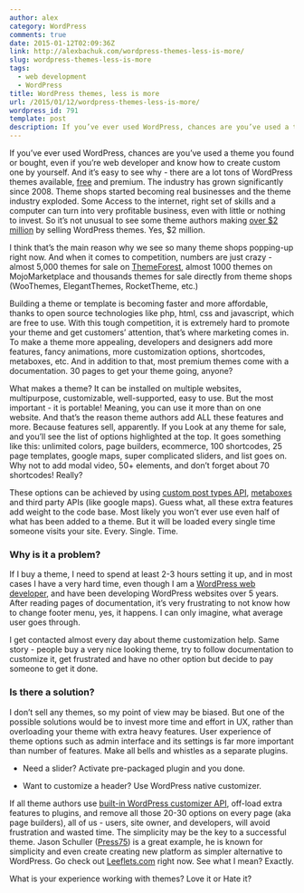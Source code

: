 ```yaml
---
author: alex
category: WordPress
comments: true
date: 2015-01-12T02:09:36Z
link: http://alexbachuk.com/wordpress-themes-less-is-more/
slug: wordpress-themes-less-is-more
tags:
  - web development
  - WordPress
title: WordPress themes, less is more
url: /2015/01/12/wordpress-themes-less-is-more/
wordpress_id: 791
template: post
description: If you’ve ever used WordPress, chances are you’ve used a theme you found or bought, even if you’re web developer and know how to create custom one by yourself.
---
```


If you’ve ever used WordPress, chances are you’ve used a theme you found or bought, even if you’re web developer and know how to create custom one by yourself. And it’s easy to see why - there are a lot tons of WordPress themes available, [free](https://wordpress.org/themes/) and premium. The industry has grown significantly since 2008. Theme shops started becoming real businesses and the theme industry exploded. Some Access to the internet, right set of skills and a computer can turn into very profitable business, even with little or nothing to invest. So it’s not unusual to see some theme authors making [over \$2 million](https://marketblog.envato.com/milestones/kriesi-wins-the-race-to-2-million/) by selling WordPress themes. Yes, \$2 million.

I think that’s the main reason why we see so many theme shops popping-up right now. And when it comes to competition, numbers are just crazy - almost 5,000 themes for sale on [ThemeForest](https://themeforest.net/category/wordpress?ref=netxm), almost 1000 themes on MojoMarketplace and thousands themes for sale directly from theme shops (WooThemes, ElegantThemes, RocketTheme, etc.)

Building a theme or template is becoming faster and more affordable, thanks to open source technologies like php, html, css and javascript, which are free to use. With this tough competition, it is extremely hard to promote your theme and get customers’ attention, that’s where marketing comes in. To make a theme more appealing, developers and designers add more features, fancy animations, more customization options, shortcodes, metaboxes, etc. And in addition to that, most premium themes come with a documentation. 30 pages to get your theme going, anyone?

What makes a theme? It can be installed on multiple websites, multipurpose, customizable, well-supported, easy to use. But the most important - it is portable! Meaning, you can use it more than on one website. And that’s the reason theme authors add ALL these features and more. Because features sell, apparently. If you Look at any theme for sale, and you’ll see the list of options highlighted at the top. It goes something like this: unlimited colors, page builders, ecommerce, 100 shortcodes, 25 page templates, google maps, super complicated sliders, and list goes on. Why not to add modal video, 50+ elements, and don’t forget about 70 shortcodes! Really?

These options can be achieved by using [custom post types API](https://codex.wordpress.org/Post_Types), [metaboxes](https://codex.wordpress.org/Function_Reference/add_meta_box) and third party APIs (like google maps). Guess what, all these extra features add weight to the code base. Most likely you won’t ever use even half of what has been added to a theme. But it will be loaded every single time someone visits your site. Every. Single. Time.

### Why is it a problem?

If I buy a theme, I need to spend at least 2-3 hours setting it up, and in most cases I have a very hard time, even though I am a [WordPress web developer](https://alexbachuk.com/), and have been developing WordPress websites over 5 years. After reading pages of documentation, it’s very frustrating to not know how to change footer menu, yes, it happens. I can only imagine, what average user goes through.

I get contacted almost every day about theme customization help. Same story - people buy a very nice looking theme, try to follow documentation to customize it, get frustrated and have no other option but decide to pay someone to get it done.

### Is there a solution?

I don’t sell any themes, so my point of view may be biased. But one of the possible solutions would be to invest more time and effort in UX, rather than overloading your theme with extra heavy features. User experience of theme options such as admin interface and its settings is far more important than number of features. Make all bells and whistles as a separate plugins.

- Need a slider? Activate pre-packaged plugin and you done.

- Want to customize a header? Use WordPress native customizer.

If all theme authors use [built-in WordPress customizer API](https://codex.wordpress.org/Theme_Customization_API), off-load extra features to plugins, and remove all those 20-30 options on every page (aka page builders), all of us - users, site owner, and developers, will avoid frustration and wasted time. The simplicity may be the key to a successful theme. Jason Schuller ([Press75](https://press75.com/)) is a great example, he is known for simplicity and even create creating new platform as simpler alternative to WordPress. Go check out [Leeflets.com](https://leeflets.com) right now. See what I mean? Exactly.

What is your experience working with themes? Love it or Hate it?
